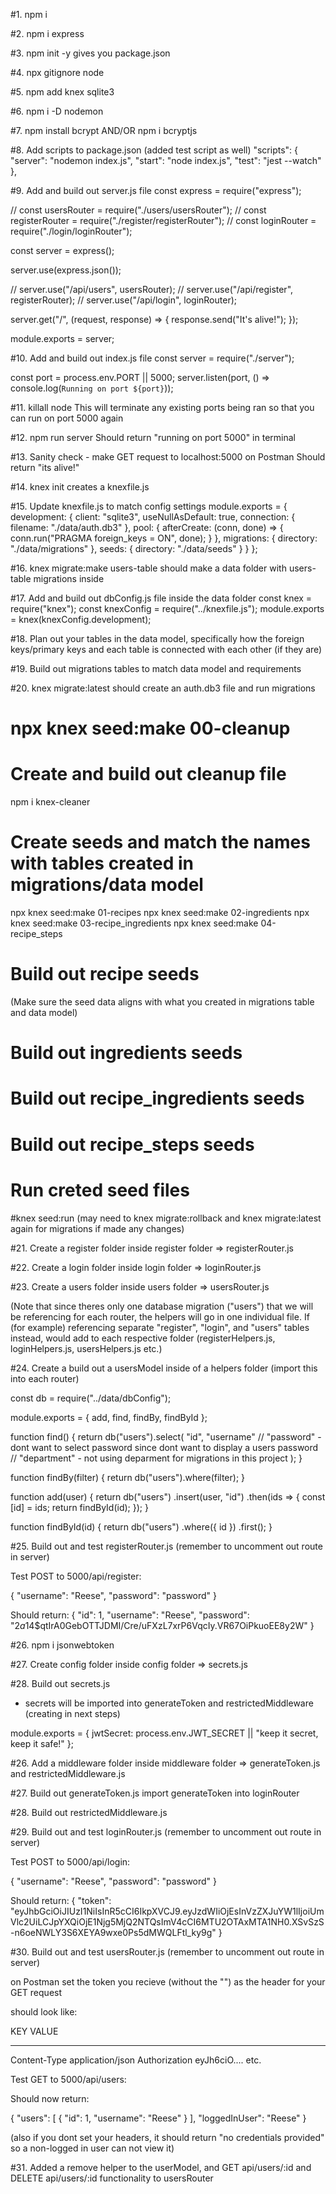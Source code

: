 <!-- PHASE 1 - Install Dependencies & Add Scripts -->

#1. npm i

#2. npm i express

#3. npm init -y
gives you package.json

#4. npx gitignore node

#5. npm add knex sqlite3

#6. npm i -D nodemon

#7. npm install bcrypt AND/OR npm i bcryptjs

#8. Add scripts to package.json (added test script as well)
"scripts": {
"server": "nodemon index.js",
"start": "node index.js",
"test": "jest --watch"
},

<!-- PHASE 2 - BUILD OUT INDEX AND SERVER, GET PORT RUNNING -->

#9. Add and build out server.js file
const express = require("express");

// const usersRouter = require("./users/usersRouter");
// const registerRouter = require("./register/registerRouter");
// const loginRouter = require("./login/loginRouter");

const server = express();

server.use(express.json());

// server.use("/api/users", usersRouter);
// server.use("/api/register", registerRouter);
// server.use("/api/login", loginRouter);

server.get("/", (request, response) => {
response.send("It's alive!");
});

module.exports = server;

#10. Add and build out index.js file
const server = require("./server");

const port = process.env.PORT || 5000;
server.listen(port, () => console.log(`Running on port ${port}`));

#11. killall node
This will terminate any existing ports being ran so that you can run on port 5000 again

#12. npm run server
Should return "running on port 5000" in terminal

#13. Sanity check - make GET request to localhost:5000 on Postman
Should return "its alive!"

<!-- PHASE 3 - CREATING MIGRATIONS -->

#14. knex init
creates a knexfile.js

#15. Update knexfile.js to match config settings
module.exports = {
development: {
client: "sqlite3",
useNullAsDefault: true,
connection: {
filename: "./data/auth.db3"
},
pool: {
afterCreate: (conn, done) => {
conn.run("PRAGMA foreign_keys = ON", done);
}
},
migrations: {
directory: "./data/migrations"
},
seeds: {
directory: "./data/seeds"
}
}
};

#16. knex migrate:make users-table
should make a data folder with users-table migrations inside

#17. Add and build out dbConfig.js file inside the data folder
const knex = require("knex");
const knexConfig = require("../knexfile.js");
module.exports = knex(knexConfig.development);

#18. Plan out your tables in the data model, specifically how the foreign keys/primary keys and each table is connected with each other (if they are)

#19. Build out migrations tables to match data model and requirements

#20. knex migrate:latest
should create an auth.db3 file and run migrations

<!-- PHASE 4 - CREATING SEEDS -->
<!-- *** These notes are from a previous project as I wont be implementing seeds in this project -->

# npx knex seed:make 00-cleanup

# Create and build out cleanup file

npm i knex-cleaner

# Create seeds and match the names with tables created in migrations/data model

npx knex seed:make 01-recipes
npx knex seed:make 02-ingredients
npx knex seed:make 03-recipe_ingredients
npx knex seed:make 04-recipe_steps

# Build out recipe seeds

(Make sure the seed data aligns with what you created in migrations table and data model)

# Build out ingredients seeds

# Build out recipe_ingredients seeds

# Build out recipe_steps seeds

# Run creted seed files

#knex seed:run
(may need to knex migrate:rollback and knex migrate:latest again for migrations if made any changes)

<!-- PHASE 5 - CREATING HELPERS AND ROUTERS -->

#21. Create a register folder
inside register folder => registerRouter.js

#22. Create a login folder
inside login folder => loginRouter.js

#23. Create a users folder
inside users folder => usersRouter.js

(Note that since theres only one database migration ("users") that we will be referencing for each router, the helpers will go in one individual file. If (for example) referencing separate "register", "login", and "users" tables instead, would add to each respective folder (registerHelpers.js, loginHelpers.js, usersHelpers.js etc.)

#24. Create a build out a usersModel inside of a helpers folder
(import this into each router)

const db = require("../data/dbConfig");

module.exports = {
add,
find,
findBy,
findById
};

function find() {
return db("users").select(
"id",
"username"
// "password" - dont want to select password since dont want to display a users password
// "department" - not using deparment for migrations in this project
);
}

function findBy(filter) {
return db("users").where(filter);
}

function add(user) {
return db("users")
.insert(user, "id")
.then(ids => {
const [id] = ids;
return findById(id);
});
}

function findById(id) {
return db("users")
.where({ id })
.first();
}

#25. Build out and test registerRouter.js
(remember to uncomment out route in server)

Test POST to 5000/api/register:

{
"username": "Reese",
"password": "password"
}

Should return:
{
"id": 1,
"username": "Reese",
"password": "$2a$14\$qtIrA0GebOTTJDMI/Cre/uFXzL7xrP6VqcIy.VR67OiPkuoEE8y2W"
}

#26. npm i jsonwebtoken

#27. Create config folder
inside config folder => secrets.js

#28. Build out secrets.js

- secrets will be imported into generateToken and restrictedMiddleware (creating in next steps)

module.exports = {
jwtSecret: process.env.JWT_SECRET || "keep it secret, keep it safe!"
};

#26. Add a middleware folder
inside middleware folder => generateToken.js and restrictedMiddleware.js

#27. Build out generateToken.js
import generateToken into loginRouter

#28. Build out restrictedMiddleware.js

#29. Build out and test loginRouter.js
(remember to uncomment out route in server)

Test POST to 5000/api/login:

{
"username": "Reese",
"password": "password"
}

Should return:
{
"token": "eyJhbGciOiJIUzI1NiIsInR5cCI6IkpXVCJ9.eyJzdWIiOjEsInVzZXJuYW1lIjoiUmVlc2UiLCJpYXQiOjE1Njg5MjQ2NTQsImV4cCI6MTU2OTAxMTA1NH0.XSvSzS-n6oeNWLY3S6XEYA9wxe0Ps5dMWQLFtl_ky9g"
}

#30. Build out and test usersRouter.js
(remember to uncomment out route in server)

on Postman set the token you recieve (without the "") as the header for your GET request

should look like:

KEY VALUE

---

Content-Type application/json
Authorization eyJh6ciO.... etc.

Test GET to 5000/api/users:

Should now return:

{
"users": [
{
"id": 1,
"username": "Reese"
}
],
"loggedInUser": "Reese"
}

(also if you dont set your headers, it should return "no credentials provided" so a non-logged in user can not view it)


<!-- PHASE 6 - TESTING -->

#31. Added a remove helper to the userModel, and GET api/users/:id and DELETE api/users/:id functionality to usersRouter


